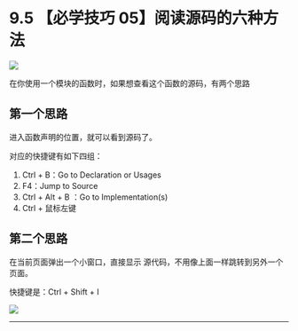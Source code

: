 # 9.5 【必学技巧 05】阅读源码的六种方法

![](http://image.iswbm.com/20200804124133.png)

在你使用一个模块的函数时，如果想查看这个函数的源码，有两个思路

## 第一个思路

进入函数声明的位置，就可以看到源码了。

对应的快捷键有如下四组：

1. Ctrl + B：Go to Declaration or Usages
2. F4：Jump to Source
3. Ctrl + Alt + B ：Go to Implementation(s)
4. Ctrl + 鼠标左键

## 第二个思路

在当前页面弹出一个小窗口，直接显示 源代码，不用像上面一样跳转到另外一个页面。

快捷键是：Ctrl + Shift + I

![](http://image.iswbm.com/20190507153847.png)



---




